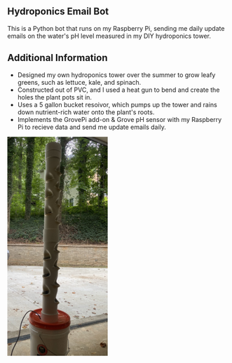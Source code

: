 ## Hydroponics Email Bot

This is a Python bot that runs on my Raspberry Pi, sending me daily update emails on the water's pH level measured in my DIY hydroponics tower.

## Additional Information

* Designed my own hydroponics tower over the summer to grow leafy greens, such as lettuce, kale, and spinach.
* Constructed out of PVC, and I used a heat gun to bend and create the holes the plant pots sit in.
* Uses a 5 gallon bucket resoivor, which pumps up the tower and rains down nutrient-rich water onto the plant's roots.
* Implements the GrovePi add-on & Grove pH sensor with my Raspberry Pi to recieve data and send me update emails daily.

<img src="hydrotower.jpg" height='500' width=auto>